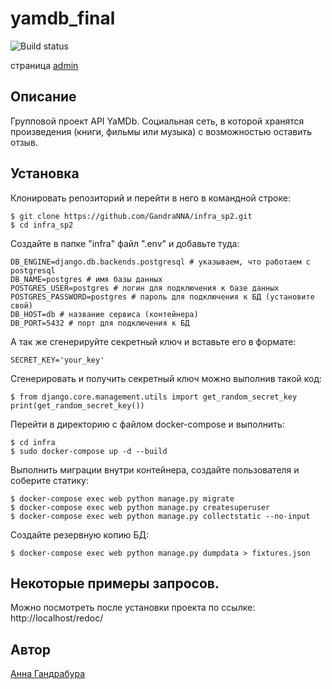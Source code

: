 # yamdb_final

![Build status](https://github.com/GandraNNA/yamdb_final/actions/workflows/yamdb_workflow.yml/badge.svg)

страница [admin](http://158.160.14.19/admin)
## Описание

Групповой проект API YaMDb. Социальная сеть, в которой хранятся
произведения (книги, фильмы или музыка) с возможностью оставить отзыв.

## Установка

Клонировать репозиторий и перейти в него в командной строке:

```
$ git clone https://github.com/GandraNNA/infra_sp2.git
$ cd infra_sp2
```

Создайте в папке "infra" файл ".env" и добавьте туда:

```
DB_ENGINE=django.db.backends.postgresql # указываем, что работаем с postgresql
DB_NAME=postgres # имя базы данных
POSTGRES_USER=postgres # логин для подключения к базе данных
POSTGRES_PASSWORD=postgres # пароль для подключения к БД (установите свой)
DB_HOST=db # название сервиса (контейнера)
DB_PORT=5432 # порт для подключения к БД
```

А так же сгенерируйте секретный ключ и вставьте его в формате:

```
SECRET_KEY='your_key'
```

Сгенерировать и получить секретный ключ можно выполнив такой код:

```
$ from django.core.management.utils import get_random_secret_key
print(get_random_secret_key())
```

Перейти в директорию с файлом docker-compose и выполнить:
```
$ cd infra
$ sudo docker-compose up -d --build
```

Выполнить миграции внутри контейнера, создайте пользователя и соберите статику:

```
$ docker-compose exec web python manage.py migrate
$ docker-compose exec web python manage.py createsuperuser
$ docker-compose exec web python manage.py collectstatic --no-input
```

Создайте резервную копию БД:

```
$ docker-compose exec web python manage.py dumpdata > fixtures.json
```

## Некоторые примеры запросов.

Можно поcмотреть после установки проекта по ссылке:
http://localhost/redoc/

## Автор

[Анна Гандрабура](https://github.com/GandraNNA)
